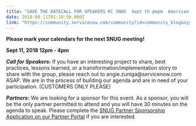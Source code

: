 ```yaml
---
title: "SAVE THE DATECALL FOR SPEAKERS KC SNUG  Sept th pmpm  American Century"
date: 2018-08-11T01:10:50.000Z
link: "https://community.servicenow.com/community?id=community_blog&sys_id=deb5eededbfb17c01cd8a345ca961983"
---
```

<p><strong>Please mark your calendars for the next SNUG meeting! </strong></p>
<p><strong>Sept 11, 2018 12pm - 4pm</strong></p>
<p><em><strong>Call for Speakers:</strong> </em>If you have an interesting project to share, best practices, lessons learned, or a transformation/implementation story to share with the group, please reach out to angie.zuniga&#64;servicenow.com ASAP. We are in the process of building our agenda and are in need of your participation. (CUSTOMERS ONLY PLEASE)</p>
<p><em><strong>Partners:</strong></em> We are looking for a sponsor for this event. As a sponsor, you will be the only partner permitted to attend and you will have 30 minutes on the agenda to speak. Please complete the <a href="https://partnerportal.service-now.com/portalapp/new_snug_application.do" rel="nofollow">SNUG Partner Sponsorship Application on our Partner Portal</a> if you are interested. </p>
<p> </p>